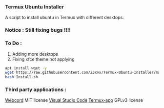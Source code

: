 ### Termux Ubuntu Installer
 A script to install ubuntu in Termux with different desktops.

### Notice : Still fixing bugs !!!!



### To Do : 
1) Adding more desktops 
2) Fixing xfce theme not applying 

```bash 
apt install wget -y 
wget https://raw.githubusercontent.com/23xvx/Termux-Ubuntu-Installer/main/Install.sh
bash Install.sh 
```

### Third party applications :
[Webcord](https://github.com/SpacingBat3/WebCord) MIT license
[Visual Studio Code](https://code.visualstudio.com) 
[Termux-app](https://github.com/termux/termux-app) GPLv3 license